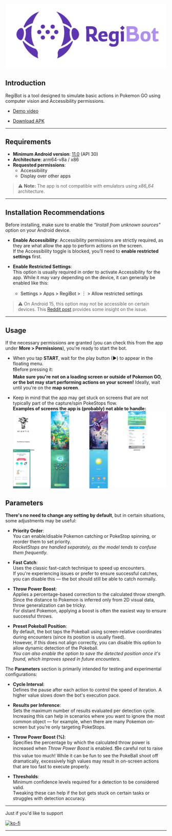 ![logo](docs/images/logo2.png)

## Introduction
RegiBot is a tool designed to simulate basic actions in Pokemon GO using computer vision and Accessibility permissions.

- [Demo video](https://youtu.be/vDXfKY8P7DU)


- [Download APK](https://github.com/Juancavr6/RegiBot/releases)


---

## Requirements

- **Minimum Android version**: <ins>11.0</ins>  (API 30)  
- **Architecture**: arm64-v8a / x86  
- **Requested permissions**:  
  - Accessibility  
  - Display over other apps  

> ⚠️ **Note:** The app is not compatible with emulators using *x86_64* architecture.

---

## Installation Recommendations

Before installing, make sure to enable the *"Install from unknown sources"* option on your Android device.

- **Enable Accessibility**: 
Accessibility permissions are strictly required, as they are what allow the app to perform actions on the screen.  
If the Accessibility toggle is blocked, you’ll need to **enable restricted settings** first.

- **Enable Restricted Settings**:  
  This option is usually required in order to activate Accessibility for the app. While it may vary depending on the device, it can generally be enabled like this:

    -   Settings > Apps > RegiBot > ︙ > Allow restricted settings
    
> ⚠️ On Android 15, this option may not be accessible on certain devices.
 This [Reddit post](https://www.reddit.com/r/accessibility/comments/1idl3gb/how_to_enable_accessibility_permission_for/) provides some insight on the issue.




---

## Usage 

If the necessary permissions are granted (you can check this from the app under **More > Permissions**), you're ready to start the bot.

- When you tap **START**, wait for the play button (▶) to appear in the floating menu.  
❗Before pressing it:  
 **Make sure you're not on a loading screen or outside of Pokemon GO, or the bot may start performing actions on your screen!**
 Ideally, wait until you're on the **map screen**.

- Keep in mind that the app may get stuck on screens that are not typically part of the capture/spin PokeStops flow.  
**Examples of screens the app is (probably) not able to handle:**
![Unhandled examples](docs/images/examples.jpg)


## Parameters
**There's no need to change any setting by default**, but in certain situations, some adjustments may be useful:

- **Priority Order**:  
  You can enable/disable Pokemon catching or PokeStop spinning, or reorder them to set priority.  
  *RocketStops are handled separately, as the model tends to confuse them frequently.*

- **Fast Catch**:  
  Uses the classic fast-catch technique to speed up encounters.  
  If you're experiencing issues or prefer to ensure successful catches, you can disable this — the bot should still be able to catch normally.

- **Throw Power Boost**:  
  Applies a percentage-based correction to the calculated throw strength.  
  Since the distance to Pokemon is inferred only from 2D visual data, throw generalization can be tricky.  
  For distant Pokemon, applying a boost is often the easiest way to ensure successful throws.

- **Preset Pokeball Position**:  
  By default, the bot taps the Pokeball using screen-relative coordinates during encounters (since its position is usually fixed).  
  However, if this does not align correctly, you can disable this option to allow dynamic detection of the Pokeball.  
  *You can also enable the option to save the detected position once it's found, which improves speed in future encounters.*


The **Parameters** section is primarily intended for testing and experimental configurations:

- **Cycle Interval**:  
  Defines the pause after each action to control the speed of iteration. A higher value slows down the bot's execution pace.

- **Results per Inference**:  
  Sets the maximum number of results evaluated per detection cycle.  
  Increasing this can help in scenarios where you want to ignore the most common object — for example, when there are many Pokemon on-screen but you're only targeting PokeStops.

- **Throw Power Boost (%)**:  
  Specifies the percentage by which the calculated throw power is increased when *Throw Power Boost* is enabled. 
  ❗Be careful not to raise this value too much! While it can be fun to see the PokeBall shoot off dramatically, excessively high values may result in on-screen actions that are too fast to execute properly.

- **Thresholds**:  
  Minimum confidence levels required for a detection to be considered valid.  
  Tweaking these can help if the bot gets stuck on certain tasks or struggles with detection accuracy.

---
Just if you'd like to support  

[![ko-fi](https://www.ko-fi.com/img/githubbutton_sm.svg)](https://ko-fi.com/juancavr6)












---
